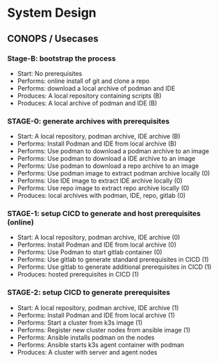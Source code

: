 
# System Design

## CONOPS / Usecases

### Stage-B: bootstrap the process

* Start: No prerequisites
* Performs: online install of git and clone a repo
* Performs: download a local archive of podman and IDE
* Produces: A local repository containing scripts (B)
* Produces: A local archive of podman and IDE (B)

### STAGE-0: generate archives with prerequisites

* Start: A local repository, podman archive, IDE archive (B)
* Performs: Install Podman and IDE from local archive (B)
* Performs: Use podman to download a podman archive to an image
* Performs: Use podman to download a IDE archive to an image
* Performs: Use podman to download a repo archive to an image
* Performs: Use podman image to extract podman archive locally (0)
* Performs: Use IDE image to extract IDE archive locally (0)
* Performs: Use repo image to extract repo archive locally (0)
* Produces: local archives with podman, IDE, repo, gitlab (0)

### STAGE-1: setup CICD to generate and host prerequisites (online)

* Start: A local repository, podman archive, IDE archive (0)
* Performs: Install Podman and IDE from local archive (0)
* Performs: Use Podman to start gitlab container (0)
* Performs: Use gitlab to generate standard prerequisites in CICD (1)
* Performs: Use gitlab to generate additional prerequisites in CICD (1)
* Produces: hosted prerequisites in CICD (1)

### STAGE-2: setup CICD to generate prerequisites

* Start: A local repository, podman archive, IDE archive (1)
* Performs: Install Podman and IDE from local archive (1)
* Performs: Start a cluster from k3s image (1)
* Performs: Register new cluster nodes from ansible image (1)
* Performs: Ansible installs podman on the nodes
* Performs: Ansible starts k3s agent container with podman
* Produces: A cluster with server and agent nodes

